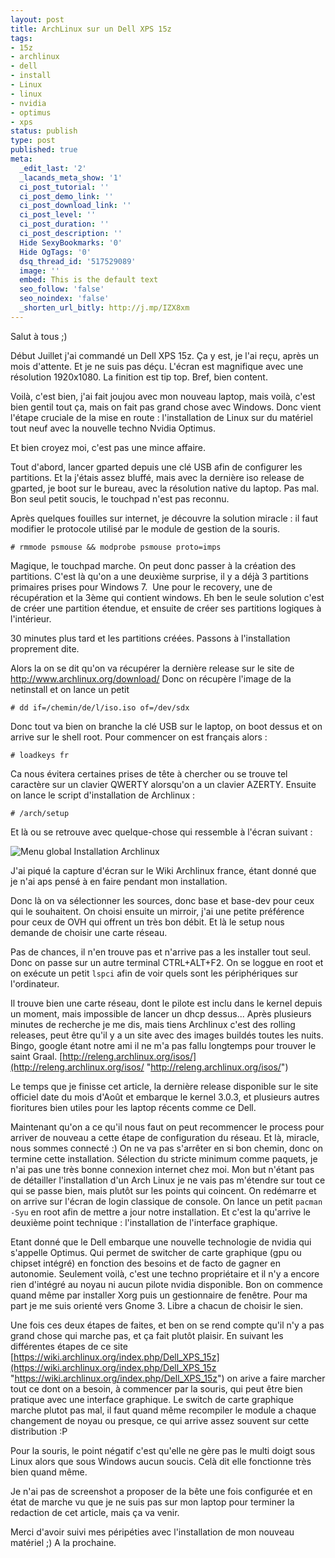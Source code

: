 ```yaml
---
layout: post
title: ArchLinux sur un Dell XPS 15z
tags:
- 15z
- archlinux
- dell
- install
- Linux
- linux
- nvidia
- optimus
- xps
status: publish
type: post
published: true
meta:
  _edit_last: '2'
  _lacands_meta_show: '1'
  ci_post_tutorial: ''
  ci_post_demo_link: ''
  ci_post_download_link: ''
  ci_post_level: ''
  ci_post_duration: ''
  ci_post_description: ''
  Hide SexyBookmarks: '0'
  Hide OgTags: '0'
  dsq_thread_id: '517529089'
  image: ''
  embed: This is the default text
  seo_follow: 'false'
  seo_noindex: 'false'
  _shorten_url_bitly: http://j.mp/IZX8xm
---
```

Salut à tous ;)

Début Juillet j'ai commandé un Dell XPS 15z. Ça y est, je l'ai reçu, après un mois d'attente. Et je ne suis pas déçu. L'écran est magnifique avec une résolution 1920x1080. La finition est tip top. Bref, bien content.

Voilà, c'est bien, j'ai fait joujou avec mon nouveau laptop, mais voilà, c'est bien gentil tout ça, mais on fait pas grand chose avec Windows.
Donc vient l'étape cruciale de la mise en route : l'installation de Linux sur du matériel tout neuf avec la nouvelle techno Nvidia Optimus.

Et bien croyez moi, c'est pas une mince affaire.

Tout d'abord, lancer gparted depuis une clé USB afin de configurer les partitions. Et la j'étais assez bluffé, mais avec la dernière iso release de gparted, je boot sur le bureau, avec la résolution native du laptop. Pas mal. Bon seul petit soucis, le touchpad n'est pas reconnu.

Après quelques fouilles sur internet, je découvre la solution miracle : il faut modifier le protocole utilisé par le module de gestion de la souris.

`# rmmode psmouse && modprobe psmouse proto=imps`

Magique, le touchpad marche. On peut donc passer à la création des partitions. C'est là qu'on a une deuxième surprise, il y a déjà 3 partitions primaires prises pour Windows 7.  Une pour le recovery, une de récupération et la 3ème qui contient windows. Eh ben le seule solution c'est de créer une partition étendue, et ensuite de créer ses partitions logiques à l'intérieur.

30 minutes plus tard et les partitions créées. Passons à l'installation proprement dite.

Alors la on se dit qu'on va récupérer la dernière release sur le site de http://www.archlinux.org/download/
Donc on récupère l'image de la netinstall et on lance un petit

`# dd if=/chemin/de/l/iso.iso of=/dev/sdx`

Donc tout va bien on branche la clé USB sur le laptop, on boot dessus et on arrive sur le shell root. Pour commencer on est français alors :

`# loadkeys fr`

Ca nous évitera certaines prises de tête à chercher ou se trouve tel caractère sur un clavier QWERTY alorsqu'on a un clavier AZERTY. Ensuite on lance le script d'installation de Archlinux :

`# /arch/setup`

Et là ou se retrouve avec quelque-chose qui ressemble à l'écran suivant :

![Menu global Installation Archlinux](http://wiki.archlinux.fr/images/8/81/06_global_menu.jpg "Menu global Installation Archlinux")

J'ai piqué la capture d'écran sur le Wiki Archlinux france, étant donné que je n'ai aps pensé à en faire pendant mon installation.

Donc là on va sélectionner les sources, donc base et base-dev pour ceux qui le souhaitent. On choisi ensuite un mirroir, j'ai une petite préférence pour ceux de OVH qui offrent un très bon débit. Et là le setup nous demande de choisir une carte réseau.

Pas de chances, il n'en trouve pas et n'arrive pas a les installer tout seul. Donc on passe sur un autre terminal CTRL+ALT+F2. On se loggue en root et on exécute un petit `lspci` afin de voir quels sont les périphériques sur l'ordinateur.

Il trouve bien une carte réseau, dont le pilote est inclu dans le kernel depuis un moment, mais impossible de lancer un dhcp dessus... Après plusieurs minutes de recherche je me dis, mais tiens Archlinux c'est des rolling releases, peut être qu'il y a un site avec des images buildés toutes les nuits. Bingo, google étant notre ami il ne m'a pas fallu longtemps pour trouver le saint Graal. [http://releng.archlinux.org/isos/](http://releng.archlinux.org/isos/ "http://releng.archlinux.org/isos/")

Le temps que je finisse cet article, la dernière release disponible sur le site officiel date du mois d'Août et embarque le kernel 3.0.3, et plusieurs autres fioritures bien utiles pour les laptop récents comme ce Dell.

Maintenant qu'on a ce qu'il nous faut on peut recommencer le process pour arriver de nouveau a cette étape de configuration du réseau. Et là, miracle, nous sommes connecté :) On ne va pas s'arrêter en si bon chemin, donc on termine cette installation. Sélection du stricte minimum comme paquets, je n'ai pas une très bonne connexion internet chez moi. Mon but n'étant pas de détailler l'installation d'un Arch Linux je ne vais pas m'étendre sur tout ce qui se passe bien, mais plutôt sur les points qui coincent. On redémarre et on arrive sur l'écran de login classique de console. On lance un petit `pacman -Syu` en root afin de mettre a jour notre installation. Et c'est la qu'arrive le deuxième point technique : l'installation de l'interface graphique.

Etant donné que le Dell embarque une nouvelle technologie de nvidia qui s'appelle Optimus. Qui permet de switcher de carte graphique (gpu ou chipset intégré) en fonction des besoins et de facto de gagner en autonomie. Seulement voilà, c'est une techno propriétaire et il n'y a encore rien d'intégré au noyau ni aucun pilote nvidia disponible. Bon on commence quand même par installer Xorg puis un gestionnaire de fenêtre. Pour ma part je me suis orienté vers Gnome 3. Libre a chacun de choisir le sien.

Une fois ces deux étapes de faites, et ben on se rend compte qu'il n'y a pas grand chose qui marche pas, et ça fait plutôt plaisir. En suivant les différentes étapes de ce site [https://wiki.archlinux.org/index.php/Dell_XPS_15z](https://wiki.archlinux.org/index.php/Dell_XPS_15z "https://wiki.archlinux.org/index.php/Dell_XPS_15z") on arive a faire marcher tout ce dont on a besoin, à commencer par la souris, qui peut être bien pratique avec une interface graphique. Le switch de carte graphique marche plutot pas mal, il faut quand même recompiler le module a chaque changement de noyau ou presque, ce qui arrive assez souvent sur cette distribution :P

Pour la souris, le point négatif c'est qu'elle ne gère pas le multi doigt sous Linux alors que sous Windows aucun soucis. Celà dit elle fonctionne très bien quand même.

Je n'ai pas de screenshot a proposer de la bête une fois configurée et en état de marche vu que je ne suis pas sur mon laptop pour terminer la redaction de cet article, mais ça va venir.

Merci d'avoir suivi mes péripéties avec l'installation de mon nouveau matériel ;) A la prochaine.
